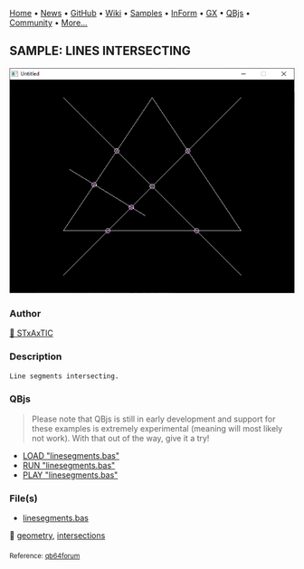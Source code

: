[Home](https://qb64.com) • [News](../../news.md) • [GitHub](https://github.com/QB64Official/qb64) • [Wiki](https://github.com/QB64Official/qb64/wiki) • [Samples](../../samples.md) • [InForm](../../inform.md) • [GX](../../gx.md) • [QBjs](../../qbjs.md) • [Community](../../community.md) • [More...](../../more.md)

## SAMPLE: LINES INTERSECTING

![screenshot.png](img/screenshot.png)

### Author

[🐝 STxAxTIC](../stxaxtic.md) 

### Description

```text
Line segments intersecting.
```

### QBjs

> Please note that QBjs is still in early development and support for these examples is extremely experimental (meaning will most likely not work). With that out of the way, give it a try!

* [LOAD "linesegments.bas"](https://v6p9d9t4.ssl.hwcdn.net/html/5963335/index.html?src=https://qb64.com/samples/lines-intersecting/src/linesegments.bas)
* [RUN "linesegments.bas"](https://v6p9d9t4.ssl.hwcdn.net/html/5963335/index.html?mode=auto&src=https://qb64.com/samples/lines-intersecting/src/linesegments.bas)
* [PLAY "linesegments.bas"](https://v6p9d9t4.ssl.hwcdn.net/html/5963335/index.html?mode=play&src=https://qb64.com/samples/lines-intersecting/src/linesegments.bas)

### File(s)

* [linesegments.bas](src/linesegments.bas)

🔗 [geometry](../geometry.md), [intersections](../intersections.md)


<sub>Reference: [qb64forum](https://qb64forum.alephc.xyz/index.php?topic=2342.0) </sub>
